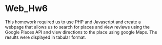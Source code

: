# Web_Hw6

This homework required us to use PHP and Javascript and create a webpage that allows us to search for places and view reviews using the Google Places API and view directions to the place using google Maps. The results were displayed in tabular format.
